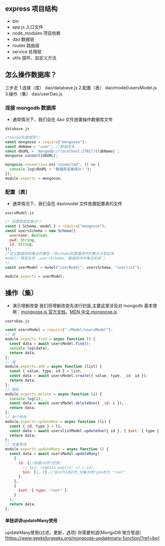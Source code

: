 ## express 项目结构

- bin
- app.js 入口文件
- node_modules 项目依赖
- dao 数据层
- routes 路由层
- service 处理层
- utils 插件、自定义方法

## 怎么操作数据库？

三步走 1.连接（库） dao/database.js 2.配置（表） dao/model/usersModel.js 3.操作（集） dao/userDao.js

### 连接 mongodb 数据库

- 通常情况下，我们会在 dao 文件放置操作数据库文件

`database.js`

```javascript
/*mongodb数据库*/
const mongoose = require("mongoose");
const dbName = "user"; //数据库名
const dbURL = `mongodb://localhost:27017/${dbName}`;
mongoose.connect(dbURL);

mongoose.connection.on("connected", () => {
  console.log(dbURL + "数据库连接成功！");
});
module.exports = mongoose;
```

### 配置（表）

- 通常情况下，我们会在 dao\model 文件放置配置表的文件

`usersModel.js`

```javascript
/* 配置数据库集合*/
const { Schema, model } = require("mongoose");
const usersSchema = new Schema({
  username: Boolean,
  pwd: String,
  id: String,
});
/*定义数据结构集合的模型：将schema和数据库中的集合关联起来
model('模型名称',usersSchema,'数据库中的集合名称')
*/
const userModel = model("userModel", usersSchema, "userlist");

module.exports = userModel;
```

## 操作（集）

- 演示增删改查
  我们将增删改查先进行封装,主要这里涉及对 mongodb 基本使用：[mongoose.js 官方文档](https://mongoosejs.com/docs/guide.html)，[MDN 中文 mongoose.js](https://developer.mozilla.org/zh-CN/docs/Learn/Server-side/Express_Nodejs/mongoose)

`usersDao.js`

```javascript
const usersModel = require("./Model/usersModel");
// 查
module.exports.find = async function () {
  const data = await usersModel.find();
  console.log(data);
  return data;
};
// 增
module.exports.add = async function (list) {
  const { value, type, id } = list;
  const data = await usersModel.create({ value, type, _id: id });
  return data;
};
// 删除
module.exports.delete = async function (i) {
  console.log(i);
  const data = await usersModel.deleteOne({ _id: i });
  return data;
};
// 单个修改
module.exports.updateOne = async function (li) {
  const { id, type } = li;
  const data = await userslistModel.updateOne({ id }, { $set: { type } });
  return data;
};
// 批量修改
module.exports.updateMany = async function () {
  const data = await usersModel.updateMany(
    {
      id: {//根据id进行匹配
        // $in: reqData.map((v) => v.id),
        $in: [1, 2],//当id为1和2时,将集合的type改为 "root"
      },
    },
    {
      $set: { type: "root" },
    }
  );
  return data;
};
```

#### 单独讲讲updateMany使用
updateMany使用(过滤，更新，选项)
你需要知道(MongoDB 聚合管道)[https://www.geeksforgeeks.org/mongoose-updatemany-function/?ref=lbp]

